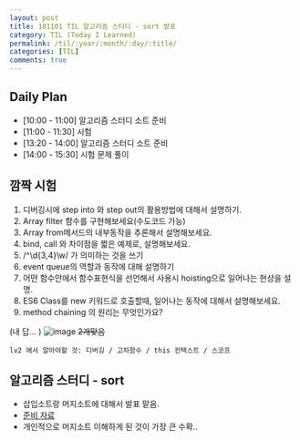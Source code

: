 ```yaml
---
layout: post
title: 181101 TIL 알고리즘 스터디 - sort 발표
category: TIL (Today I Learned)
permalink: /til/:year/:month/:day/:title/
categories: [TIL]
comments: true
---
```


## Daily Plan
- [10:00 - 11:00] 알고리즘 스터디 소트 준비
- [11:00 - 11:30] 시험
- [13:20 - 14:00] 알고리즘 스터디 소트 준비
- [14:00 - 15:30] 시험 문제 풀이

## 깜짝 시험
1. 디버깅시에 step into 와 step out의 활용방법에 대해서 설명하기.
2. Array filter 함수를 구현해보세요(수도코드 가능)
3. Array from메서드의 내부동작을 추론해서 설명해보세요.
4. bind, call 와 차이점을 짧은 예제로, 설명해보세요.
5. /^\d{3,4}\w/ 가 의미하는 것을 쓰기
6. event queue의 역할과 동작에 대해 설명하기
7. 어떤 함수안에서 함수표현식을 선언해서 사용시 hoisting으로 일어나는 현상을 설명.
8. ES6 Class를 new 키워드로 호출할때, 일어나는 동작에 대해서 설명해보세요.
9. method chaining 의 원리는 무엇인가요?

(내 답... )
![image](https://user-images.githubusercontent.com/40848630/47973642-decfe080-e0e8-11e8-8d44-0e88159ef629.png) ~~2개맞음~~

```text
lv2 에서 알아야할 것: 디버깅 / 고차함수 / this 컨텍스트 / 스코프
```

## 알고리즘 스터디 - sort
- 삽입소트랑 머지소트에 대해서 발표 맡음.
- [준비 자료](https://github.com/childrenOfCrong/AS/blob/master/Soom/insertion_merge_sort.md)
- 개인적으로 머지소트 이해하게 된 것이 가장 큰 수확..
